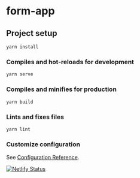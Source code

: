 # form-app

## Project setup
```
yarn install
```

### Compiles and hot-reloads for development
```
yarn serve
```

### Compiles and minifies for production
```
yarn build
```

### Lints and fixes files
```
yarn lint
```

### Customize configuration
See [Configuration Reference](https://cli.vuejs.org/config/).

[![Netlify Status](https://api.netlify.com/api/v1/badges/a6dffdd6-c54e-419c-88b8-5dffb59e4b30/deploy-status)](https://app.netlify.com/sites/vueform/deploys)
